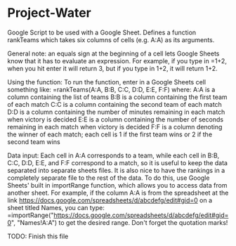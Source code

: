 # Project-Water

Google Script to be used with a Google Sheet.
Defines a function rankTeams which takes six columns of cells (e.g. A:A) as its arguments.

General note: an equals sign at the beginning of a cell lets Google Sheets know that it has to evaluate an expression. For example, if you type in =1+2, when you hit enter it will return 3, but if you type in 1+2, it will return 1+2.

Using the function:
To run the function, enter in a Google Sheets cell something like:
=rankTeams(A:A, B:B, C:C, D:D, E:E, F:F)
where:
A:A is a column containing the list of teams
B:B is a column containing the first team of each match
C:C is a column containing the second team of each match
D:D is a column containing the number of minutes remaining in each match when victory is decided
E:E is a column containing the number of seconds remaining in each match when victory is decided
F:F is a column denoting the winner of each match; each cell is 1 if the first team wins or 2 if the second team wins

Data input:
Each cell in A:A corresponds to a team, while each cell in B:B, C:C, D:D, E:E, and F:F correspond to a match, so it is useful to keep the data separated into separate sheets files. It is also nice to have the rankings in a completely separate file to the rest of the data. To do this, use Google Sheets' built in importRange function, which allows you to access data from another sheet. For example, if the column A:A is from the spreadsheet at the link https://docs.google.com/spreadsheets/d/abcdefg/edit#gid=0 on a sheet titled Names, you can type:
=importRange("https://docs.google.com/spreadsheets/d/abcdefg/edit#gid=0", "Names!A:A")
to get the desired range. Don't forget the quotation marks!

TODO: Finish this file
